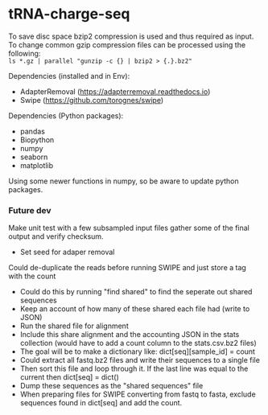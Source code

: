 # tRNA-charge-seq

To save disc space bzip2 compression is used and thus required as input.
To change common gzip compression files can be processed using the following:  
`ls *.gz | parallel "gunzip -c {} | bzip2 > {.}.bz2"`



Dependencies (installed and in Env):
* AdapterRemoval (https://adapterremoval.readthedocs.io)
* Swipe (https://github.com/torognes/swipe)

Dependencies (Python packages):
* pandas
* Biopython
* numpy
* seaborn
* matplotlib



Using some newer functions in numpy, so be aware to update python packages.



### Future dev
Make unit test with a few subsampled input files gather some of the final output and verify checksum.
- Set seed for adaper removal 


Could de-duplicate the reads before running SWIPE and just store a tag with the count
- Could do this by running "find shared" to find the seperate out shared sequences
- Keep an account of how many of these shared each file had (write to JSON)
- Run the shared file for alignment
- Include this share alignment and the accounting JSON in the stats collection (would have to add a count column to the stats.csv.bz2 files)
- The goal will be to make a dictionary like: dict[seq][sample_id] = count
- Could extract all fastq.bz2 files and write their sequences to a single file
- Then sort this file and loop through it. If the last line was equal to the current then dict[seq] = dict()
- Dump these sequences as the "shared sequences" file
- When preparing files for SWIPE converting from fastq to fasta, exclude sequences found in dict[seq] and add the count.




